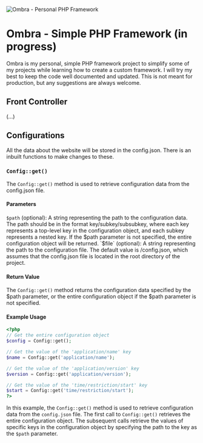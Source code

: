 ![Ombra - Personal PHP Framework](https://github.com/eremannisto/ombra-framework/blob/main/public/images/social.png)

# Ombra - Simple PHP Framework (in progress)
Ombra is my personal, simple PHP framework project to simplify some of my projects while learning how to create a custom framework. I will try my best to keep the code well documented and updated. This is not meant for production, but any suggestions are always welcome.

## Front Controller
(...)

## Configurations
All the data about the website will be stored in the config.json. There is an inbuilt functions to make changes to these.

### `Config::get()`
The `Config::get()` method is used to retrieve configuration data from the config.json file.

#### Parameters
`$path` (optional): A string representing the path to the configuration data. The path should be in the format key/subkey/subsubkey, where each key represents a top-level key in the configuration object, and each subkey represents a nested key. If the $path parameter is not specified, the entire configuration object will be returned.
`$file` (optional): A string representing the path to the configuration file. The default value is /config.json, which assumes that the config.json file is located in the root directory of the project.

#### Return Value
The `Config::get()` method returns the configuration data specified by the $path parameter, or the entire configuration object if the $path parameter is not specified.

#### Example Usage
```php
<?php
// Get the entire configuration object
$config = Config::get();

// Get the value of the 'application/name' key
$name = Config::get('application/name');

// Get the value of the 'application/version' key
$version = Config::get('application/version');

// Get the value of the 'time/restriction/start' key
$start = Config::get('time/restriction/start');
?>
```

In this example, the `Config::get()` method is used to retrieve configuration data from the `config.json` file. The first call to `Config::get()` retrieves the entire configuration object. The subsequent calls retrieve the values of specific keys in the configuration object by specifying the path to the key as the `$path` parameter.
